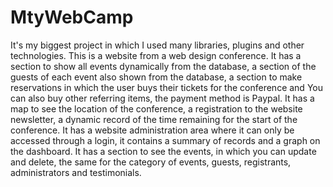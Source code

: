 # MtyWebCamp
It's my biggest project in which I used many libraries, plugins and other technologies. This is a website from a web design conference.
It has a section to show all events dynamically from the database, a section of the guests of each event also shown from the database, a section to make reservations in which the user buys their tickets for the conference and You can also buy other referring items, the payment method is Paypal. It has a map to see the location of the conference, a registration to the website newsletter, a dynamic record of the time remaining for the start of the conference.
It has a website administration area where it can only be accessed through a login, it contains a summary of records and a graph on the dashboard. It has a section to see the events, in which you can update and delete, the same for the category of events, guests, registrants, administrators and testimonials.